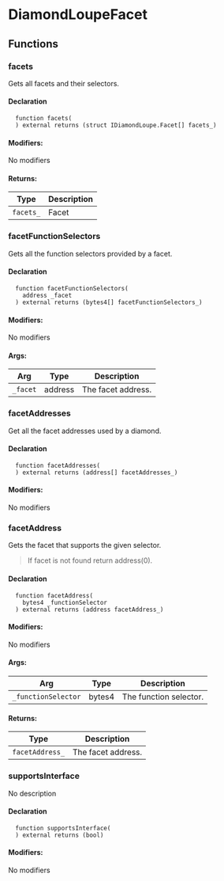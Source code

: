 
# DiamondLoupeFacet








## Functions

### facets
Gets all facets and their selectors.



#### Declaration
```solidity
  function facets(
  ) external returns (struct IDiamondLoupe.Facet[] facets_)
```

#### Modifiers:
No modifiers


#### Returns:
| Type | Description |
| --- | --- |
|`facets_` | Facet
### facetFunctionSelectors
Gets all the function selectors provided by a facet.



#### Declaration
```solidity
  function facetFunctionSelectors(
    address _facet
  ) external returns (bytes4[] facetFunctionSelectors_)
```

#### Modifiers:
No modifiers

#### Args:
| Arg | Type | Description |
| --- | --- | --- |
|`_facet` | address | The facet address.


### facetAddresses
Get all the facet addresses used by a diamond.



#### Declaration
```solidity
  function facetAddresses(
  ) external returns (address[] facetAddresses_)
```

#### Modifiers:
No modifiers



### facetAddress
Gets the facet that supports the given selector.

> If facet is not found return address(0).


#### Declaration
```solidity
  function facetAddress(
    bytes4 _functionSelector
  ) external returns (address facetAddress_)
```

#### Modifiers:
No modifiers

#### Args:
| Arg | Type | Description |
| --- | --- | --- |
|`_functionSelector` | bytes4 | The function selector.

#### Returns:
| Type | Description |
| --- | --- |
|`facetAddress_` | The facet address.
### supportsInterface
No description


#### Declaration
```solidity
  function supportsInterface(
  ) external returns (bool)
```

#### Modifiers:
No modifiers





